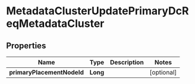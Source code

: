 # MetadataClusterUpdatePrimaryDcReqMetadataCluster

## Properties
Name | Type | Description | Notes
------------ | ------------- | ------------- | -------------
**primaryPlacementNodeId** | **Long** |  |  [optional]
